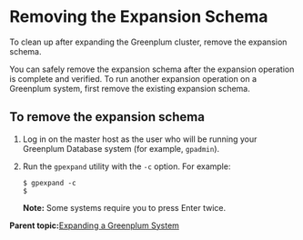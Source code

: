 # Removing the Expansion Schema 

To clean up after expanding the Greenplum cluster, remove the expansion schema.

You can safely remove the expansion schema after the expansion operation is complete and verified. To run another expansion operation on a Greenplum system, first remove the existing expansion schema.

## To remove the expansion schema 

1.  Log in on the master host as the user who will be running your Greenplum Database system \(for example, `gpadmin`\).
2.  Run the `gpexpand` utility with the `-c` option. For example:

    ```
    $ gpexpand -c 
    $ 
    ```

    **Note:** Some systems require you to press Enter twice.


**Parent topic:**[Expanding a Greenplum System](../expand/expand-main.html)

